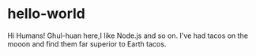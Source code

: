 # hello-world
Hi Humans!
Ghul-huan here,I like Node.js and so on.
I've had tacos on the mooon and find them far superior to Earth tacos.

